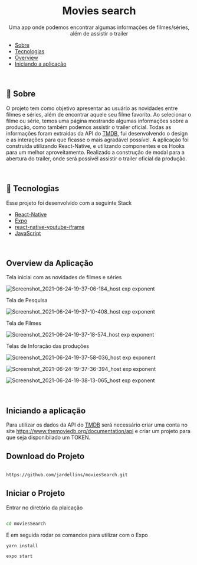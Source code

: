<h1 align="center">
    Movies search
</h1>
<p align="center">Uma app onde podemos encontrar algumas informações de filmes/séries, além de assistir o trailer</p>


- <a href="#sobre">Sobre</a> 
- <a href="#tecnologias">Tecnologias</a>
- <a href="#overview">Overview</a>
- <a href="#iniciando">Iniciando a aplicação</a>


<br/>
<a id="sobre"></a>

## :scroll: Sobre

O projeto tem como objetivo apresentar ao usuário as novidades entre filmes e séries, além de encontrar aquele seu filme favorito. Ao selecionar o filme ou série, temos uma página mostrando algumas informações sobre a produção, como também podemos assistir o trailer oficial. Todas as informações foram extraidas da API do [TMDB](https://www.themoviedb.org/), fui desenvolvendo o design e as interações para que ficasse o mais agradável possível. A aplicação foi construida utilizando React-Native, e utilizando componentes e os Hooks para um melhor aproveitamento. Realizado a construção de modal para a abertura do trailer, onde será possivél assistir o trailer oficial da produção.

<br/>
<a id="tecnologias"></a>

## :wrench: Tecnologias

Esse projeto foi desenvolvido com a seguinte Stack

- [React-Native](https://reactnative.dev/)
- [Expo](https://expo.io/)
- [react-native-youtube-iframe](https://www.npmjs.com/package/react-native-youtube-iframe)
- [JavaScript](https://developer.mozilla.org/pt-BR/docs/Web/JavaScript)

<br/>
<a id="overview"></a>

## Overview da Aplicação

<p align="center" >
    
Tela inicial com as novidades de filmes e séries

![Screenshot_2021-06-24-19-37-06-184_host exp exponent](https://user-images.githubusercontent.com/44972197/123342321-e9ec0f00-d525-11eb-9234-384c376a2d1a.jpg)


Tela de Pesquisa
    
![Screenshot_2021-06-24-19-37-10-408_host exp exponent](https://user-images.githubusercontent.com/44972197/123342377-08520a80-d526-11eb-8c9c-93cc9ba18a9b.jpg)



Tela de Filmes
    
![Screenshot_2021-06-24-19-37-18-574_host exp exponent](https://user-images.githubusercontent.com/44972197/123342402-1c960780-d526-11eb-8f74-01e6e5c65dea.jpg)

Telas de Inforação das produções
    
![Screenshot_2021-06-24-19-37-58-036_host exp exponent](https://user-images.githubusercontent.com/44972197/123342488-3cc5c680-d526-11eb-9688-506cd71db83f.jpg)
    
![Screenshot_2021-06-24-19-37-36-394_host exp exponent](https://user-images.githubusercontent.com/44972197/123342492-3f282080-d526-11eb-8880-10f5f43bae55.jpg)
    
![Screenshot_2021-06-24-19-38-13-065_host exp exponent](https://user-images.githubusercontent.com/44972197/123342532-4e0ed300-d526-11eb-98cc-7f6159e9adf0.jpg)
    
<p>
    
<br/>
<a id="iniciando"></a>

## Iniciando a aplicação

Para utilizar os dados da API do [TMDB](https://www.themoviedb.org/) será necessário criar uma conta no site https://www.themoviedb.org/documentation/api e criar um projeto para que seja disponibilado um TOKEN.

## Download do Projeto

```sh

https://github.com/jardellins/moviesSearch.git

```

## Iniciar o Projeto

Entrar no diretório da plaicação

```sh

cd moviesSearch

```

E em seguida rodar os comandos para utilizar com o Expo

```sh
yarn install

expo start
```
